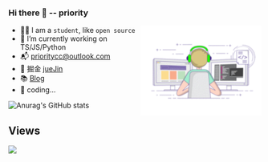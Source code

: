 ### Hi there 👋  -- priority

<img src="./coding.gif" width="240"  align="right">


  - 🐱‍👓 I am a `student`, like `open source`
  - 🔭 I’m currently working on TS/JS/Python
  - 📬 prioritycc@outlook.com
  - 🥽 掘金 [jueJin](https://juejin.cn/user/3466114142048472)
  - 📚 [Blog](https://priority-me.netlify.app/)
  - 🤔 coding... 

![Anurag's GitHub stats](https://github-readme-stats.vercel.app/api?username=priority3&show_icons=true&theme=flag-india)


## Views 
![](https://profile-counter.glitch.me/priority3/count.svg)
